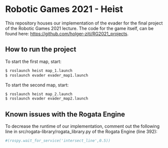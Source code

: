 # Robotic Games 2021 - Heist

This repository houses our implementation of the evader for the final project of the Robotic Games 2021 lecture. The code for the game itself, can be found here: https://github.com/holger-ziti/RG2021_projects.

## How to run the project 
To start the first map, start:

```bash
$ roslaunch heist map_1.launch
$ roslaunch evader evader_map1.launch
```

To start the second map, start:
```bash
$ roslaunch heist map_2.launch
$ roslaunch evader evader_map2.launch
```

## Known issues with the Rogata Engine

To decrease the runtime of our implementation, comment out the following line in src/rogata-library/rogata_library.py of the Rogata Engine (line 392):
```python
#(rospy.wait_for_service('intersect_line',0.5)) 
```
